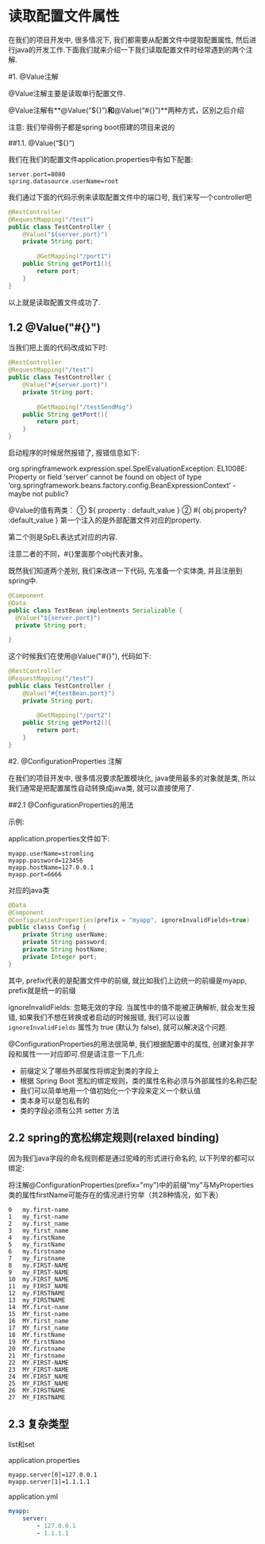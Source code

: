 # 读取配置文件属性

在我们的项目开发中, 很多情况下, 我们都需要从配置文件中提取配置属性, 然后进行java的开发工作.下面我们就来介绍一下我们读取配置文件时经常遇到的两个注解.

#1. @Value注解

@Value注解主要是读取单行配置文件.

@Value注解有**@Value(“${}”)**和**@Value(“#{}”)**两种方式，区别之后介绍

注意: 我们举得例子都是spring boot搭建的项目来说的

##1.1. @Value(“${}”)

我们在我们的配置文件application.properties中有如下配置:

```properties
server.port=8080
spring.datasource.userName=root
```

我们通过下面的代码示例来读取配置文件中的端口号, 我们来写一个controller吧

```java
@RestController
@RequestMapping("/test")
public class TestController {
  	@Value("${server.port}")
  	private String port;
  
		@GetMapping("/port1")
    public String getPort1(){
        return port;
    }
}
```

以上就是读取配置文件成功了.

## 1.2 @Value("#{}")

当我们把上面的代码改成如下时:

```java
@RestController
@RequestMapping("/test")
public class TestController {
  	@Value("#{server.port}")
  	private String port;
  
		@GetMapping("/testSendMsg")
    public String getPort(){
        return port;
    }
}
```

启动程序的时候居然报错了, 报错信息如下: 

org.springframework.expression.spel.SpelEvaluationException: EL1008E: Property or field ‘server’ cannot be found on object of type ‘org.springframework.beans.factory.config.BeanExpressionContext’ - maybe not public?

@Value的值有两类：
① ${ property : default_value }
② #{ obj.property? :default_value }
第一个注入的是外部配置文件对应的property.

第二个则是SpEL表达式对应的内容.

注意二者的不同，#{}里面那个obj代表对象。

既然我们知道两个差别, 我们来改进一下代码, 先准备一个实体类, 并且注册到spring中.

```java
@Component
@Data
public class TestBean implentments Serializable {
  @Value("${server.port}")
  private String port;
  
}
```

这个时候我们在使用@Value("#{}"), 代码如下:

```java
@RestController
@RequestMapping("/test")
public class TestController {
  	@Value("#{testBean.port}")
  	private String port;
  
		@GetMapping("/port2")
    public String getPort2(){
        return port;
    }
}
```



#2. @ConfigurationProperties 注解

在我们的项目开发中, 很多情况要求配置模块化, java使用最多的对象就是类, 所以我们通常是把配置属性自动转换成java类, 就可以直接使用了.

##2.1 @ConfigurationProperties的用法

示例:

application.properties文件如下:

```properties
myapp.userName=stromling
myapp.password=123456
myapp.hostName=127.0.0.1
myapp.port=6666
```

对应的java类

```java
@Data
@Component
@ConfigurationProperties(prefix = "myapp", ignoreInvalidFields=true)
public classs Config {
  	private String userName;
  	private String password;
  	private String hostName;
  	private Integer port;
}
```



其中, prefix代表的是配置文件中的前缀, 就比如我们上边统一的前缀是myapp, prefix就是统一的前缀

ignoreInvalidFields: 忽略无效的字段. 当属性中的值不能被正确解析, 就会发生报错, 如果我们不想在转换或者启动的时候报错, 我们可以设置 `ignoreInvalidFields` 属性为 true (默认为 false), 就可以解决这个问题.



@ConfigurationProperties的用法很简单, 我们根据配置中的属性, 创建对象并字段和属性一一对应即可.但是请注意一下几点: 

- 前缀定义了哪些外部属性将绑定到类的字段上
- 根据 Spring Boot 宽松的绑定规则，类的属性名称必须与外部属性的名称匹配
- 我们可以简单地用一个值初始化一个字段来定义一个默认值
- 类本身可以是包私有的
- 类的字段必须有公共 setter 方法

## 2.2 spring的宽松绑定规则(relaxed binding)

因为我们java字段的命名规则都是通过驼峰的形式进行命名的, 以下列举的都可以绑定:

将注解@ConfigurationProperties(prefix="my")中的前缀“my”与MyProperties类的属性firstName可能存在的情况进行穷举（共28种情况，如下表）

```properties
0	my.first-name
1	my_first-name
2	my.first_name
3	my_first_name
4	my.firstName
5	my_firstName
6	my.firstname
7	my_firstname
8	my.FIRST-NAME
9	my_FIRST-NAME
10	my.FIRST_NAME
11	my_FIRST_NAME
12	my.FIRSTNAME
13	my_FIRSTNAME
14	MY.first-name
15	MY_first-name
16	MY.first_name
17	MY_first_name
18	MY.firstName
19	MY_firstName
20	MY.firstname
21	MY_firstname
22	MY.FIRST-NAME
23	MY_FIRST-NAME
24	MY.FIRST_NAME
25	MY_FIRST_NAME
26	MY.FIRSTNAME
27	MY_FIRSTNAME
```

## 2.3 复杂类型

list和set

application.properties

```properties
myapp.server[0]=127.0.0.1
myapp.server[1]=1.1.1.1
```

application.yml

```yml
myapp:
	server:
		- 127.0.0.1
		- 1.1.1.1
```



